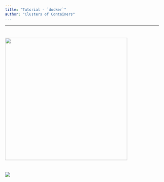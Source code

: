 ```yaml
---
title: "Tutorial - `docker`"
author: "Clusters of Containers"
...
```


---

#

<p><img width="400px" src="images/docker-logo.png"/></p>


#

<img class="logo" src="images/berkeley-school-of-information-logo.png"/>
